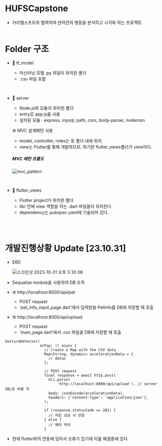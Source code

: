 # HUFSCapstone

- 카라멜소프트와 협력하여 반려견의 행동을 분석하고 시각화 하는 프로젝트<br/><br/>

# Folder 구조

- 📁 tf_model

  - 머신러닝 모델 .py 파일이 위치한 폴더
  - .csv 파일 포함
    
<br/>

- 📁 server
  
  - Node.js와 모듈이 위치한 폴더
  - entry로 app.js를 사용
  - 설치된 모듈
    : express, mysql, path, cors, body-parser, nodemon  <br/>
  
  ⚙️ MVC 설계패턴 사용
  - model, controller, rotes는 동 폴더 내에 위치
  - view는 Flutter를 통해 개발하므로, 하기한 flutter_views폴더가 view이다.<br/>

  ##### MVC 패턴 흐름도
    ![mvc_pattern](https://github.com/GyuhaWang/HUFSCapstone/assets/112686847/8cad197e-8808-4824-a480-be888b348dcc)

<br/>

- 📁 flutter_views

  - Flutter project가 위치한 폴더
  - lib/ 안에 view 역할을 하는 .dart 파일들이 위치한다.
  - dependency는 pubspec.yaml에 기술되어 있다.

<br/><br/>

# 개발진행상황 Update [23.10.31]

- ERD

  ![스크린샷 2023-10-31 오후 3 30 08](https://github.com/GyuhaWang/HUFSCapstone/assets/112686847/50d571b7-f48e-4386-ba0d-bf2b656b3ab5)

- Sequalize module을 사용하여 DB 조작

  

- ⚙️ http://localhost:8000/api/pet

  - POST request
  - 'pet_info_input_page.dart'에서 입력받을 PetInfo를 DB에 저장할 때 호출

- ⚙️ http://localhost:8000/api/upload

  - POST request
  - 'main_page.dart'에서 .csv 파일을 DB에 저장할 때 호출

```
GestureDetector(
                onTap: () async {
                  // Create a Map with the CSV data
                  Map<String, dynamic> accelerationData = {
                    // datas
                  };

                  // POST request
                  final response = await http.post(
                    Uri.parse(
                        'http://localhost:8000/api/upload'), // server URL로 바꿀 것
                    body: jsonEncode(accelerationData),
                    headers: {'Content-Type': 'application/json'},
                  );

                  if (response.statusCode == 201) {
                    // 저장 성공 시 반응
                  } else {
                    // 에러 처리
                  }
```

- 현재 flutter와의 연동에 있어서 오류가 있기에 이를 해결중에 있다.
